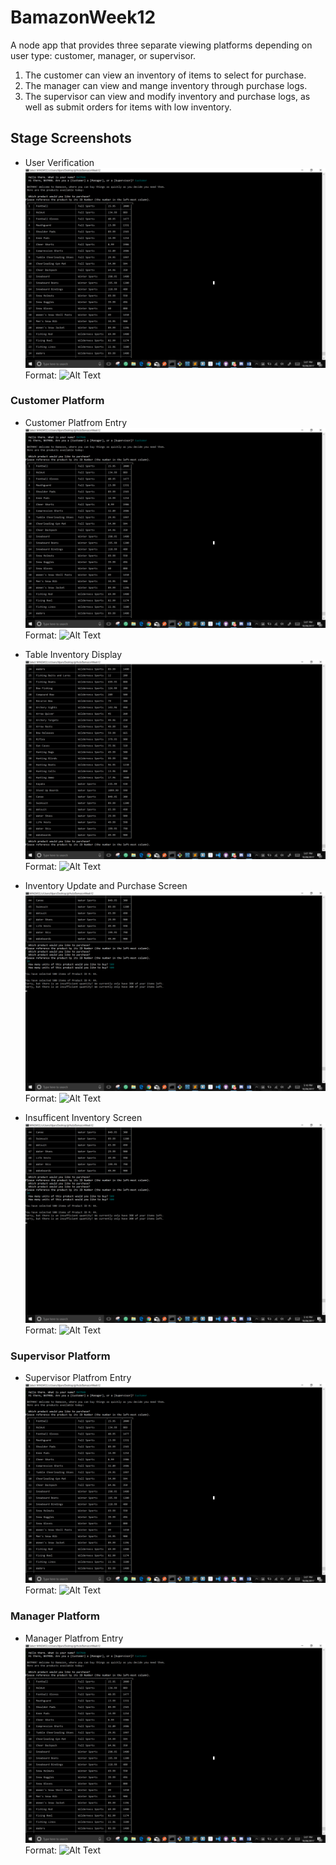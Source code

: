 # BamazonWeek12
A node app that provides three separate viewing platforms depending on user type: customer, manager, or supervisor.
1. The customer can view an inventory of items to select for purchase. 
2. The manager can view and mange inventory through purchase logs. 
3. The supervisor can view and modify inventory and purchase logs, as well as submit orders for items with low inventory.


## Stage Screenshots
* User Verification 
![Customer Platfrom Entry](/screenshots/customer-entry.png)
Format: ![Alt Text](url)

### Customer Platform
* Customer Platfrom Entry
![Customer Platfrom Entry](/screenshots/customer-entry.png)
Format: ![Alt Text](url)

* Table Inventory Display
![Table Inventory Display](/screenshots/fullTable-display.png)
Format: ![Alt Text](url)

* Inventory Update and Purchase Screen
![Inventory Update and Purchase Screen](/screenshots/purchase-screen-failure.png)
Format: ![Alt Text](url)

* Insufficent Inventory Screen
![Insufficent Inventory Screen](/screenshots/purchase-screen-failure.png)
Format: ![Alt Text](url)

### Supervisor Platform
* Supervisor Platfrom Entry
![Supervisor Platfrom Entry](/screenshots/customer-entry.png)
Format: ![Alt Text](url)

### Manager Platform
* Manager Platfrom Entry
![Manager Platfrom Entry](/screenshots/customer-entry.png)
Format: ![Alt Text](url)